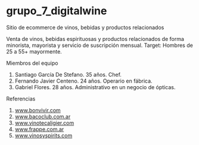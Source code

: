 # grupo_7_digitalwine
Sitio de ecommerce de vinos, bebidas y productos relacionados

Venta de vinos, bebidas espirituosas y productos relacionados de forma minorista, mayorista y servicio de suscripción mensual.
Target: Hombres de 25 a 55+ mayormente.

Miembros del equipo
1) Santiago García De Stefano. 35 años. Chef.
2) Fernando Javier Centeno. 24 años. Operario en fábrica.
3) Gabriel Flores. 28 años. Administrativo en un negocio de ópticas.

Referencias
1) www.bonvivir.com
2) www.bacoclub.com.ar
3) www.vinotecaligier.com
4) www.frappe.com.ar
5) www.vinosyspirits.com
